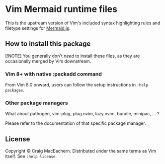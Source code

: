 # Vim Mermaid runtime files

This is the upstream version of Vim's included syntax highlighting rules and filetype settings for [Mermaid.js](https://mermaid.js.org/).

## How to install this package

[!NOTE]
You generally don't _need_ to install these files, as they are occasionally merged by Vim downstream.  

### Vim 8+ with native :packadd command

From Vim 8.0 onward, users can follow the setup instructions in `:help packages`. 

### Other package managers

What about pathogen, vim-plug, plug.nvim, lazy.nvim, bundle, minipac, ... ?

Please refer to the documentation of that specific package manager.

## License

Copyright © Craig MacEachern.  Distributed under the same terms as Vim itself.
See `:help license`.
